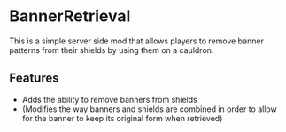# BannerRetrieval

This is a simple server side mod that allows players to remove banner patterns from their shields by using them on a cauldron.

## Features

- Adds the ability to remove banners from shields
- (Modifies the way banners and shields are combined in order to allow for the banner to keep its original form when retrieved)